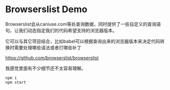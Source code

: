 Browserslist Demo
=================

Browserslist会从caniuse.com等处查询数据，同时提供了一些自定义的查询语句，让我们动态指定我们的代码希望支持的浏览器版本。

它可以与其它项目结合，比如babel可以根据查询出来的浏览器版本来决定代码转换时需要处理哪些语法或者打哪些补丁

https://github.com/browserslist/browserslist

我感觉里面有不少细节还不太容易理解。

```
npm i
npm start
```
